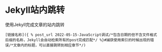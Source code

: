 # Jekyll站内跳转

使用Jekyll完成文章的站内跳转

```liquid
[链接名称]({ % post_url 2022-05-15-JavaScript调试/*包含日期的但不含文件格式后缀的名称，Jekyll会自动检索所有的post完成匹配*/ %}#捕获使用索引的时候出现的错误/*文章内的标题，可以直接跳转到相应章节*/)
```

